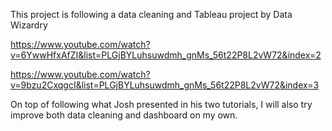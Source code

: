This project is following a data cleaning and Tableau project by Data Wizardry 

https://www.youtube.com/watch?v=6YwwHfxAfZI&list=PLGjBYLuhsuwdmh_gnMs_56t22P8L2vW72&index=2

https://www.youtube.com/watch?v=9bzu2CxqgcI&list=PLGjBYLuhsuwdmh_gnMs_56t22P8L2vW72&index=3

On top of following what Josh presented in his two tutorials, I will also try improve both data cleaning and dashboard on my own.
